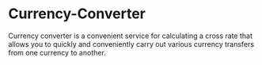 # Currency-Converter
 Currency converter is a convenient service for calculating a cross rate that allows you to quickly and conveniently carry out various currency transfers from one currency to another.
